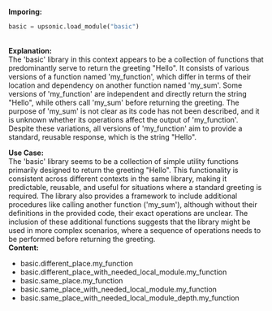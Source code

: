 <b class="custom_code_highlight_green">Imporing:</b><br>
```python
basic = upsonic.load_module("basic")
```
<br><b class="custom_code_highlight_green">Explanation:</b><br>The 'basic' library in this context appears to be a collection of functions that predominantly serve to return the greeting "Hello". It consists of various versions of a function named 'my_function', which differ in terms of their location and dependency on another function named 'my_sum'. Some versions of 'my_function' are independent and directly return the string "Hello", while others call 'my_sum' before returning the greeting. The purpose of 'my_sum' is not clear as its code has not been described, and it is unknown whether its operations affect the output of 'my_function'. Despite these variations, all versions of 'my_function' aim to provide a standard, reusable response, which is the string "Hello".

<b class="custom_code_highlight_green">Use Case:</b><br>The 'basic' library seems to be a collection of simple utility functions primarily designed to return the greeting "Hello". This functionality is consistent across different contexts in the same library, making it predictable, reusable, and useful for situations where a standard greeting is required. The library also provides a framework to include additional procedures like calling another function ('my_sum'), although without their definitions in the provided code, their exact operations are unclear. The inclusion of these additional functions suggests that the library might be used in more complex scenarios, where a sequence of operations needs to be performed before returning the greeting.
<br><b class="custom_code_highlight_green">Content:</b><br>
  - basic.different_place.my_function
  - basic.different_place_with_needed_local_module.my_function
  - basic.same_place.my_function
  - basic.same_place_with_needed_local_module.my_function
  - basic.same_place_with_needed_local_module_depth.my_function
